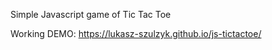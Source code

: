 Simple Javascript game of Tic Tac Toe

Working DEMO: https://lukasz-szulzyk.github.io/js-tictactoe/

